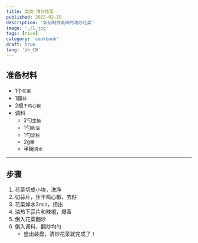 ```yaml
---
title: 饭类-清炒花菜
published: 2025-02-10
description: '如何制作美味的清炒花菜'
image: './1.jpg'
tags: [rice]
category: 'cookbook'
draft: true
lang: 'zh_CN'
---
```


## 准备材料  
- 1个`花菜`  
- 1瓣`蒜`  
- 2根`干鸡心椒`  
- 调料  
    - 2勺`生抽`  
    - 1勺`蚝油`   
    - 1勺`淀粉`  
    - 2g`糖`  
    - 半碗`清水`  

***********

## 步骤  
1. 花菜切成小块，洗净  
2. 切蒜片，压干鸡心椒，去籽  
3. 花菜焯水3min，捞出  
4. 油热下蒜片和辣椒，爆香   
5. 倒入花菜翻炒   
6. 倒入调料，翻炒均匀  
    - 盛出装盘，清炒花菜就完成了！  
